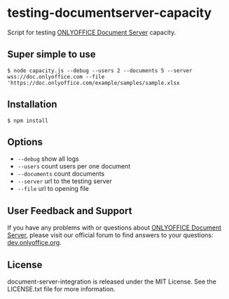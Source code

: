 # testing-documentserver-capacity
Script for testing [ONLYOFFICE Document Server][2] capacity.

## Super simple to use
    $ node capacity.js --debug --users 2 --documents 5 --server wss://doc.onlyoffice.com --file 'https://doc.onlyoffice.com/example/samples/sample.xlsx

## Installation
    $ npm install

## Options
- `--debug` show all logs
- `--users` count users per one document
- `--documents` count documents
- `--server` url to the testing server
- `--file` url to opening file

## User Feedback and Support

If you have any problems with or questions about [ONLYOFFICE Document Server][2], please visit our official forum to find answers to your questions: [dev.onlyoffice.org][1].

  [1]: http://dev.onlyoffice.org
  [2]: https://github.com/ONLYOFFICE/DocumentServer

## License

document-server-integration is released under the MIT License. See the LICENSE.txt file for more information.
